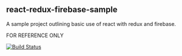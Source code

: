 ## react-redux-firebase-sample

A sample project outlining basic use of react with redux and firebase.

FOR REFERENCE ONLY

[![Build Status](https://travis-ci.org/CSE112Juandys/react-redux-firebase-sample.svg?branch=master)](https://travis-ci.org/CSE112Juandys/react-redux-firebase-sample)